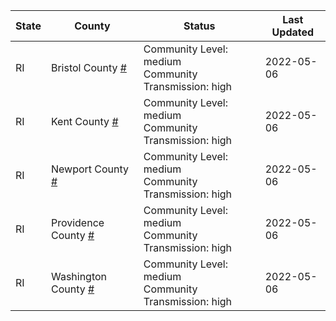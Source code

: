 State | County | Status | Last Updated
--- | --- | --- | --- 
RI | Bristol County <a href="#bristol_county">#</a> | <a name="bristol_county"></a>Community Level: medium<br/>Community Transmission: high | 2022-05-06
RI | Kent County <a href="#kent_county">#</a> | <a name="kent_county"></a>Community Level: medium<br/>Community Transmission: high | 2022-05-06
RI | Newport County <a href="#newport_county">#</a> | <a name="newport_county"></a>Community Level: medium<br/>Community Transmission: high | 2022-05-06
RI | Providence County <a href="#providence_county">#</a> | <a name="providence_county"></a>Community Level: medium<br/>Community Transmission: high | 2022-05-06
RI | Washington County <a href="#washington_county">#</a> | <a name="washington_county"></a>Community Level: medium<br/>Community Transmission: high | 2022-05-06
